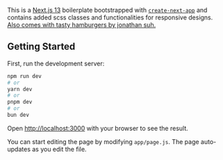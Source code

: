 This is a [Next.js 13](https://nextjs.org/) boilerplate bootstrapped with [`create-next-app`](https://github.com/vercel/next.js/tree/canary/packages/create-next-app) and contains added scss classes and functionalities for responsive designs. [Also comes with tasty hamburgers by jonathan suh.](https://jonsuh.com/hamburgers/)
## Getting Started

First, run the development server:

```bash
npm run dev
# or
yarn dev
# or
pnpm dev
# or
bun dev
```

Open [http://localhost:3000](http://localhost:3000) with your browser to see the result.

You can start editing the page by modifying `app/page.js`. The page auto-updates as you edit the file.
